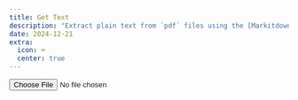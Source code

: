 ```yaml
---
title: Get Text
description: "Extract plain text from `pdf` files using the [Markitdown](https://github.com/microsoft/markitdown) library."
date: 2024-12-21
extra:
  icon: ⌨
  center: true
---
```


<script>
function sendDoc(element){
  let output = document.getElementById('output');
  output.style.visibility = 'visible';
  output.innerHTML = '<span class=load>⏳</span>';
  let formData = new FormData(element);
  fetch(element.action, { method: 'POST', body: formData })
  .then(response =>response.json())
  .then(data =>{
    console.log(data);
    document.getElementById('output').innerText = data['text']});}
</script>

<form action = "https://api.mxb.fyi/mdown" method = "POST"
   enctype = "multipart/form-data" onsubmit="event.preventDefault(); sendDoc(this)">
       <input type = "file" name = "file" accept=".pdf" onchange="document.getElementById('submit').click()"/>
  <input id=submit type = "submit" hidden/>
</form>

<blockquote id=output style="visibility:hidden;text-align:left;"></blockquote>

